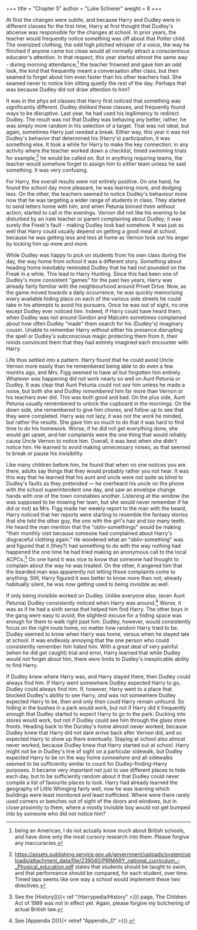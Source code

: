 +++
title = "Chapter 5"
author = "Luke Schierer"
weight = 6
+++

At first the changes were subtle, and because Harry and Dudley were in
different classes for the first time, Harry at first thought that Dudley's
abcense was responsible for the changes at school.  In prior years, the teacher
would frequently notice something was off about that Potter child.  The
oversized clothing, the odd high pitched whisper of a voice, the way he
flinched if anyone came too close would all normally attract a conscientious
educator's attention.  In that respect, this year started *almost* the same way - 
during morning attendance,[^210528-1] the teacher frowned and gave him an odd
look, the kind that frequently meant a conversation after class, but then
seamed to forget about him even faster than his other teachers had.  She seamed
never to notice him sitting quietly the rest of the day.  Perhaps that was
because Dudley did not draw attention to him?

It was in the phys ed classes that Harry first noticed that something was
significantly different.  Dudley disliked these classes, and frequently found
ways to be disruptive.  Last year, he had used his legilimency to redirect
Dudley.  The result was not that Dudley was behaving any better, rather, he was
simply more random in his selection of a target.  That was not ideal, but
again, sometimes Harry just needed a break.  Either way, this year it was not
Dudley's behavior that determined his (Harry's) participation, it was something
else.  It took a while for Harry to make the key connection:  in any activity
where the teacher worked down a checklist, timed swimming trials for
example,[^210810-1] he would be called on.  But in anything requiring teams,
the teacher would somehow forget to assign him to *either* team unless he said
something.  It was very confusing.

For Harry, the overall results were not entirely positive.  On one hand, he
found the school day more pleasant, he was learning more, and dodging less.  On
the other, the teachers seemed to notice Dudley's behaviour more now that he was
targeting a wider range of students in class.  They started to send letters home
with him, and when Petunia binned them without action, started to call in the
evenings.  Vernon did not like his evening to be disturbed by an irate teacher
or parent complaining about Dudley; it was surely the Freak's fault - making
Dudley look bad somehow.  It was just as well that Harry could usually depend on
getting a good meal at school, because he was getting less and less at home as
Vernon took out his anger by locking him up more and more.  

While Dudley was happy to pick on students from his own class during the day,
the way home from school it was a different story.  *Something* about heading
home inevitably reminded Dudley that he had not pounded on the Freak in a
while. This lead to Harry Hunting.  Since this had been one of Dudley's more
consistent "games" for the past two years, Harry was already fairly familiar
with the neighbourhood around Privet Drive.  Now, as the game moved towards a
daily occurrence, he was quickly memorising every available hiding place on
each of the various side streets he could take in his attempts to avoid his
pursuers.  Once he was out of sight, no one except Dudley ever noticed him.
Indeed, if Harry could have heard them, when Dudley was not around Gordon and
Malcolm sometimes complained about how often Dudley "made" them search for his
(Dudley's) imaginary cousin.  Unable to remember Harry without either his
presence disrupting the spell or Dudley's subconscious magic protecting them
from it, their minds convinced them that they had entirely imagined each
encounter with Harry.  

Life thus settled into a pattern.  Harry found that he could avoid Uncle Vernon
more easily than he remembered being able to do even a few months ago, and Mrs.
Figg seemed to have all but forgotten him entirely.  Whatever was happening did
not work nearly so well on Aunt Petunia or Dudley.  It was clear that Aunt
Petunia could not *see* him unless he made a noise, but both she and Dudley
*remembered* him far more than Vernon or his teachers ever did.  This was both
good and bad.  On the plus side, Aunt Petunia usually remembered to unlock the
cupboard in the mornings.  On the down side, she remembered to give him chores,
and follow up to see that they were completed.  Harry was not lazy, it was not
the *work* he minded, but rather the results.  She gave him so much to do that
it was hard to find time to do his homework.  Worse, if he did not get
everything done, she would get upset, and her complaints were the one thing
that would reliably cause Uncle Vernon to notice him.  Overall, it was best
when she didn't notice him.  He learned to avoid making unnecessary noises, as
that seemed to break or pause his invisibility.  

Like many children before him, he found that when no one notices you are there,
adults say things that they would probably rather you not hear. It was this way
that he learned that his aunt and uncle were not quite as blind to Dudley's
faults as they pretended — he overheard his uncle on the phone with the school
superintendent one day, and saw an envelope change hands with one of the town
constables another.  Listening at the window (he was supposed to be mowing her
lawn, but she would never remember if he did or not) as Mrs. Figg made her
weekly report to the man with the beard, Harry noticed that her reports were
starting to resemble the fantasy stories that she told the other guy, the one
with the girl's hair and too many teeth.  He heard the man mention that the
"obliv-somethings" would be making "their monthly visit because someone had
complained about Harry's disgraceful clothing again."  He wondered what an
"obliv-something" was and figured that it (they?) had something to do with the
way nothing had happened the one time he had tried making an anonymous call to
the local ACPCs.[^210902-9]  On one hand it was nice to know that someone had
thought to complain about the way he was treated.  On the other, it angered him
that the bearded man was apparently not letting those complaints come to
anything.  Still, Harry figured it was better to know more than not; already
habitually silent, he was now getting used to being invisible as well.  

If only being invisible worked on Dudley.  Unlike everyone else, (even Aunt
Petunia) Dudley *consistently* noticed when Harry was around.[^211219-3]
Worse, it was as if he had a sixth sense that helped him find Harry.  The other
boys in the gang were easy to avoid, the slightest excuse for a hiding space
was enough for them to walk right past him.  Dudley, however, would
consistently focus on the right route home, no matter how random Harry tried to
be.  Dudley seemed to know when Harry was home, versus when he stayed late at
school.  It was endlessly annoying that the one person who could consistently
remember him hated him.  With a great deal of very painful (when he did get
caught) trial and error, Harry learned that while Dudley would *not* forget
about him, there *were* limits to Dudley's inexplicable ability to find Harry.  

If Dudley knew where Harry was, and Harry stayed there, then Dudley could always
find him.  If Harry went somewhere Dudley expected Harry to go, Dudley could
always find him.  If, however, Harry went to a place that blocked Dudley's
ability to see Harry, *and* was not somewhere Dudley expected Harry to be, then
and only then could Harry remain unfound.  So hiding in the bushes in a park
would work, but not if Harry did it frequently enough that Dudley started to
expect Harry to go to the park.  Ducking into stores would work, but not if
Dudley could see him through the glass store fronts.  Heading back to the
Dursley's home almost never worked, because Dudley knew that Harry did not dare
arrive back after Vernon did, and so expected Harry to show up there eventually.
Staying at school also almost never worked, because Dudley knew that Harry
started out at school.  Harry might not be in Dudley's line of sight on a
particular sidewalk, but Dudley expected Harry to be on the way home *somewhere*
and all sidewalks seemed to be sufficiently similar to count for
Dudley-finding-Harry purposes.  It became very important not just to use
different places to hide each day, but to be sufficiently random about it that
Dudley could never compile a list of favourite places to look.  Harry had
already learned the geography of Little Whinging fairly well, now he was
learning which buildings were least monitored and least trafficked.  Where were
there rarely used corners or benches out of sight of the doors and windows, but
in close proximity to them, where a mostly invisible boy would not get bumped
into by someone who did not notice him?  

[^211219-3]: See [Appendix D]({{< relref "Appendix_D" >}}). 

[^210528-1]: being an American, I do not actually know much about British
    schools, and have done only the most cursory research into them. Please
    forgive any inaccuracies. 

[^210810-1]: <https://assets.publishing.service.gov.uk/government/uploads/system/uploads/attachment_data/file/239040/PRIMARY_national_curriculum_-_Physical_education.pdf> states that students should be taught to swim, and that performance should be compared, for each student, over time.  Timed laps seems like one way a school would implement these two directives. 

[^210902-9]: See the [History]({{< ref "/Harrypedia/History" >}}) page, The Children Act of 1989 was not in effect yet. Again, please forgive my butchering of actual British law. 
